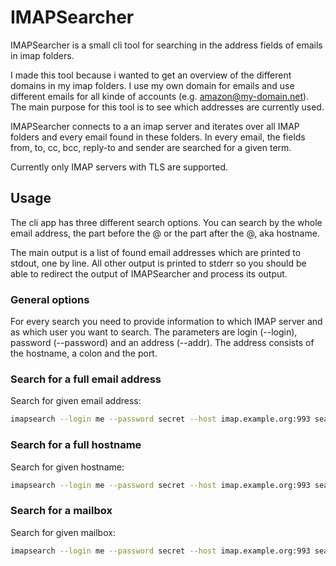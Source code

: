 # IMAPSearcher
IMAPSearcher is a small cli tool for searching in the address fields of emails in imap folders.  


I made this tool because i wanted to get an overview of the different domains in my imap folders. I use my own domain for emails and use different emails for all kinde of accounts (e.g. amazon@my-domain.net). The main purpose for this tool is to see which addresses are currently used.  

IMAPSearcher connects to a an imap server and iterates over all IMAP folders and every email found in these folders. In every email, the fields from, to, cc, bcc, reply-to and sender are searched for a given term. 

Currently only IMAP servers with TLS are supported.
 
## Usage
The cli app has three different search options. You can search by the whole email address, the part before the @ or the part after the @, aka hostname. 

The main output is a list of found email addresses which are printed to stdout, one by line. All other output is printed to stderr so you should be able to redirect the output of IMAPSearcher and process its output. 

### General options
For every search you need to provide information to which IMAP server and as which user you want to search. The parameters are login (--login), password (--password) and an address (--addr). The address consists of the hostname, a colon and the port. 

### Search for a full email address
Search for given email address:

```bash
imapsearch --login me --password secret --host imap.example.org:993 search --email me@example.org
```

### Search for a full hostname
Search for given hostname:

```bash
imapsearch --login me --password secret --host imap.example.org:993 search --hostname example.org
```

### Search for a mailbox
Search for given mailbox:

```bash
imapsearch --login me --password secret --host imap.example.org:993 search --mailbox me
```

